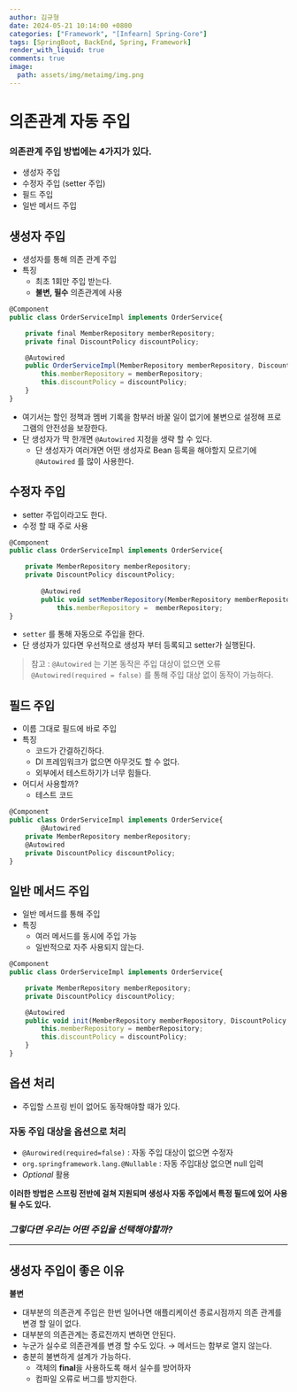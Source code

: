```yaml
---
author: 김규형
date: 2024-05-21 10:14:00 +0800
categories: ["Framework", "[Infearn] Spring-Core"]
tags: [SpringBoot, BackEnd, Spring, Framework]
render_with_liquid: true
comments: true
image:
  path: assets/img/metaimg/img.png
---
```

# 의존관계 자동 주입

### 의존관계 주입 방법에는 4가지가 있다.

- 생성자 주입
- 수정자 주입 (setter 주입)
- 필드 주입
- 일반 메서드 주입

## 생성자 주입

- 생성자를 통해 의존 관계 주입
- 특징
    - 최초 1회만 주입 받는다.
    - **불변, 필수** 의존관계에 사용

```jsx
@Component
public class OrderServiceImpl implements OrderService{

    private final MemberRepository memberRepository;
    private final DiscountPolicy discountPolicy;

    @Autowired
    public OrderServiceImpl(MemberRepository memberRepository, DiscountPolicy discountPolicy) {
        this.memberRepository = memberRepository;
        this.discountPolicy = discountPolicy;
    }
}
```

- 여기서는 할인 정책과 멤버 기록을 함부러 바꿀 일이 없기에 불변으로 설정해 프로그램의 안전성을 보장한다.
- 단 생성자가 딱 한개면 `@Autowired` 지정을 생략 할 수 있다.
    - 단 생성자가 여러개면 어떤 생성자로 Bean 등록을 해야할지 모르기에 `@Autowired`  를 많이 사용한다.

## 수정자 주입

- setter 주입이라고도 한다.
- 수정 할 때 주로 사용

```jsx
@Component
public class OrderServiceImpl implements OrderService{

    private MemberRepository memberRepository;
    private DiscountPolicy discountPolicy;
		
		@Autowired
		public void setMemberRepository(MemberRepository memberRepository)(
			this.memberRepository =  memberRepository;
}
```

- `setter` 를 통해 자동으로 주입을 한다.
- 단 생성자가 있다면 우선적으로 생성자 부터 등록되고 setter가 실행된다.

> 참고 : `@Autowired` 는 기본 동작은 주입 대상이 없으면 오류 
`@Autowired(required = false)` 를 통해 주입 대상 없이 동작이 가능하다.
> 

## 필드 주입

- 이름 그대로 필드에 바로 주입
- 특징
    - 코드가 간결하긴하다.
    - DI 프레임워크가 없으면 아무것도 할 수 없다.
    - 외부에서 테스트하기가 너무 힘들다.
- 어디서 사용할까?
    - 테스트 코드

```jsx
@Component
public class OrderServiceImpl implements OrderService{
		@Autowired
    private MemberRepository memberRepository;
    @Autowired
    private DiscountPolicy discountPolicy;
}
```

## 일반 메서드 주입

- 일반 메서드를 통해 주입
- 특징
    - 여러 메서드를 동시에 주입 가능
    - 일반적으로 자주 사용되지 않는다.

```jsx
@Component
public class OrderServiceImpl implements OrderService{

    private MemberRepository memberRepository;
    private DiscountPolicy discountPolicy;

    @Autowired
    public void init(MemberRepository memberRepository, DiscountPolicy discountPolicy) {
        this.memberRepository = memberRepository;
        this.discountPolicy = discountPolicy;
    }
}
```

## 옵션 처리

- 주입할 스프링 빈이 없어도 동작해야할 때가 있다.

### 자동 주입 대상을 옵션으로 처리

- `@Aurowired(required=false)` : 자동 주입 대상이 없으면 수정자
- `org.springframework.lang.@Nullable` : 자동 주입대상 없으면 null 입력
- *Optional* 활용

**이러한 방법은 스프링 전반에 걸쳐 지원되며 생성사 자동 주입에서 특정 필드에 있어 사용될 수도 있다.**

### *그렇다면 우리는 어떤 주입을 선택해야할까?*

---

## 생성자 주입이 좋은 이유

**불변**

- 대부분의 의존관계 주입은 한번 일어나면 애플리케이션 종료시점까지 의존 관계를 변경 할 일이 없다.
- 대부분의 의존관계는 종료전까지 변하면 안된다.
- 누군가 실수로 의존관계를 변경 할 수도 있다. → 메서드는 함부로 열지 않는다.
- 충분히 불변하게 설계가 가능하다.
    - 객체의 **final**을 사용하도록 해서 실수를 방어하자
    - 컴파일 오류로 버그를 방지한다.